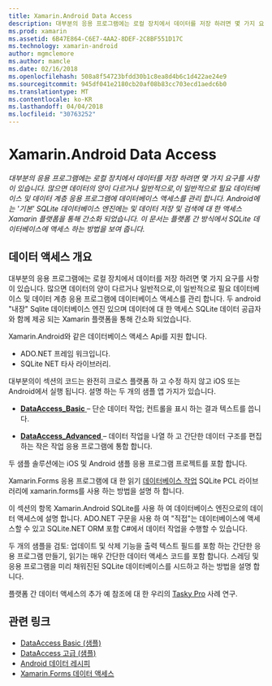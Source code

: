 ```yaml
---
title: Xamarin.Android Data Access
description: 대부분의 응용 프로그램에는 로컬 장치에서 데이터를 저장 하려면 몇 가지 요구를 사항이 있습니다. 많으면 데이터의 양이 다르거나 일반적으로,이 일반적으로 필요 데이터베이스 및 데이터 계층 응용 프로그램에 데이터베이스 액세스를 관리 합니다.  Android에는 '기본' SQLite 데이터베이스 엔진에는 및 데이터 저장 및 검색에 대 한 액세스 Xamarin 플랫폼을 통해 간소화 되었습니다. 이 문서는 플랫폼 간 방식에서 SQLite 데이터베이스에 액세스 하는 방법을 보여 줍니다.
ms.prod: xamarin
ms.assetid: 6B47E864-C6E7-4AA2-8DEF-2C8BF551D17C
ms.technology: xamarin-android
author: mgmclemore
ms.author: mamcle
ms.date: 02/16/2018
ms.openlocfilehash: 508a8f54723bfdd30b1c8ea8d4b6c1d422ae24e9
ms.sourcegitcommit: 945df041e2180cb20af08b83cc703ecd1aedc6b0
ms.translationtype: MT
ms.contentlocale: ko-KR
ms.lasthandoff: 04/04/2018
ms.locfileid: "30763252"
---
```

# <a name="xamarinandroid-data-access"></a>Xamarin.Android Data Access

_대부분의 응용 프로그램에는 로컬 장치에서 데이터를 저장 하려면 몇 가지 요구를 사항이 있습니다. 많으면 데이터의 양이 다르거나 일반적으로,이 일반적으로 필요 데이터베이스 및 데이터 계층 응용 프로그램에 데이터베이스 액세스를 관리 합니다.  Android에는 '기본' SQLite 데이터베이스 엔진에는 및 데이터 저장 및 검색에 대 한 액세스 Xamarin 플랫폼을 통해 간소화 되었습니다. 이 문서는 플랫폼 간 방식에서 SQLite 데이터베이스에 액세스 하는 방법을 보여 줍니다._

## <a name="data-access-overview"></a>데이터 액세스 개요

대부분의 응용 프로그램에는 로컬 장치에서 데이터를 저장 하려면 몇 가지 요구를 사항이 있습니다. 많으면 데이터의 양이 다르거나 일반적으로,이 일반적으로 필요 데이터베이스 및 데이터 계층 응용 프로그램에 데이터베이스 액세스를 관리 합니다. 두 android "내장" Sqlite 데이터베이스 엔진 있으며 데이터에 대 한 액세스 SQLite 데이터 공급자와 함께 제공 되는 Xamarin 플랫폼을 통해 간소화 되었습니다.

Xamarin.Android와 같은 데이터베이스 액세스 Api를 지원 합니다.

-  ADO.NET 프레임 워크입니다.
-  SQLite NET 타사 라이브러리.

대부분의이 섹션의 코드는 완전히 크로스 플랫폼 하 고 수정 하지 않고 iOS 또는 Android에서 실행 됩니다. 설명 하는 두 개의 샘플 앱 가지가 있습니다.

-  [**DataAccess_Basic** ](https://github.com/xamarin/mobile-samples/tree/master/DataAccess/Basic) &ndash; 단순 데이터 작업; 컨트롤을 표시 하는 결과 텍스트를 씁니다.

-  [**DataAccess_Advanced** ](https://github.com/xamarin/mobile-samples/tree/master/DataAccess/Advanced) &ndash; 데이터 작업을 나열 하 고 간단한 데이터 구조를 편집 하는 작은 작업 응용 프로그램에 통합 합니다.

두 샘플 솔루션에는 iOS 및 Android 샘플 응용 프로그램 프로젝트를 포함 합니다.

Xamarin.Forms 응용 프로그램에 대 한 읽기 [데이터베이스 작업](~/xamarin-forms/app-fundamentals/databases.md) SQLite PCL 라이브러리에 xamarin.forms를 사용 하는 방법을 설명 하 합니다.

이 섹션의 항목 Xamarin.Android SQLite를 사용 하 여 데이터베이스 엔진으로의 데이터 액세스에 설명 합니다. ADO.NET 구문을 사용 하 여 "직접"는 데이터베이스에 액세스할 수 있고 SQLite.NET ORM 포함 C#에서 데이터 작업을 수행할 수 있습니다.

두 개의 샘플을 검토: 업데이트 및 삭제 기능을 출력 텍스트 필드를 포함 하는 간단한 응용 프로그램 만들기, 읽기는 매우 간단한 데이터 액세스 코드를 포함 합니다. 스레딩 및 응용 프로그램을 미리 채워진된 SQLite 데이터베이스를 시드하고 하는 방법을 설명 합니다.

플랫폼 간 데이터 액세스의 추가 예 참조에 대 한 우리의 [Tasky Pro](~/cross-platform/app-fundamentals/building-cross-platform-applications/case-study-tasky.md) 사례 연구.


## <a name="related-links"></a>관련 링크

- [DataAccess Basic (샘플)](https://github.com/xamarin/mobile-samples/tree/master/DataAccess/Basic)
- [DataAccess 고급 (샘플)](https://github.com/xamarin/mobile-samples/tree/master/DataAccess/Advanced)
- [Android 데이터 레시피](https://developer.xamarin.com/recipes/android/data/)
- [Xamarin.Forms 데이터 액세스](~/xamarin-forms/app-fundamentals/databases.md)
